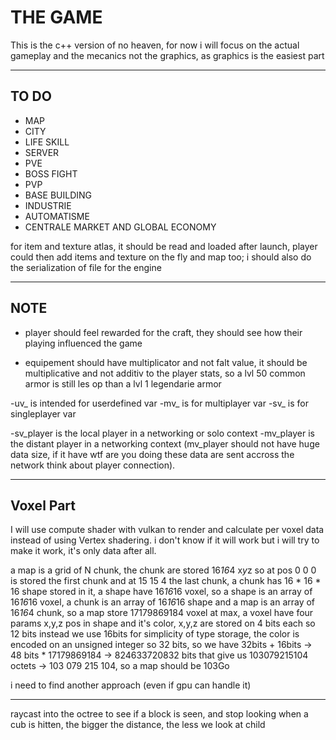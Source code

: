 # THE GAME

This is the c++ version of no heaven,
for now i will focus on the actual gameplay and the mecanics not the graphics,
as graphics is the easiest part

___

## TO DO

- MAP
- CITY
- LIFE SKILL
- SERVER
- PVE
- BOSS FIGHT
- PVP
- BASE BUILDING
- INDUSTRIE
- AUTOMATISME
- CENTRALE MARKET AND GLOBAL ECONOMY


for item and texture atlas, it should be read and loaded after launch,
player could then add items and texture on the fly
and map too;
i should also do the serialization of file for the engine

___

## NOTE

- player should feel rewarded for the craft,
they should see how their playing influenced the game

- equipement should have multiplicator and not falt value,
it should be multiplicative and not additiv to the player stats,
so a lvl 50 common armor is still les op than a lvl 1 legendarie armor

-uv_ is intended for userdefined var
-mv_ is for multiplayer var
-sv_ is for singleplayer var

-sv_player is the local player in a networking or solo context
-mv_player is the distant player in a networking context (mv_player should not have huge data size,
if it have wtf are you doing these data are sent accross the network think about player connection).
___

## Voxel Part

I will use compute shader with vulkan to render
and calculate per voxel data instead of using Vertex shadering.
i don't know if it will work but i will try to make it work,
it's only data after all.

a map is a grid of N chunk, the chunk are stored 16*16*4 x*y*z
so at pos 0 0 0 is stored the first chunk and at 15 15 4 the last chunk,
a chunk has 16 * 16 * 16 shape stored in it, a shape have 16*16*16 voxel,
so a shape is an array of 16*16*16 voxel,
a chunk is an array of 16*16*16 shape
and a map is an array of 16*16*4 chunk, so a map store 17179869184 voxel at max,
a voxel have four params x,y,z pos in shape and it's color,
x,y,z are stored on 4 bits each so 12 bits
instead we use 16bits for simplicity of type storage,
the color is encoded on an unsigned integer so 32 bits,
so we have 32bits + 16bits -> 48 bits * 17179869184 -> 824633720832 bits
that give us 103079215104 octets -> 103 079 215 104, so a map should be 103Go

i need to find another approach (even if gpu can handle it)

___

raycast into the octree to see if a block is seen, and stop looking when a cub is hitten, the bigger the distance, the less we look at child
